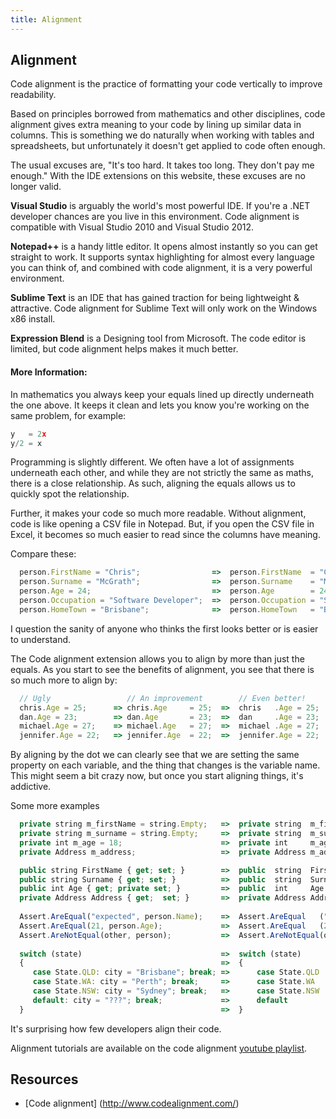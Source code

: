 ```yaml
---
title: Alignment
---
```

## Alignment

Code alignment is the practice of formatting your code vertically to improve readability.

Based on principles borrowed from mathematics and other disciplines, code alignment gives extra meaning to your code by lining up similar data in columns. This is something we do naturally when working with tables and spreadsheets, but unfortunately it doesn't get applied to code often enough.

The usual excuses are, "It's too hard. It takes too long. They don't pay me enough." With the IDE extensions on this website, these excuses are no longer valid.

**Visual Studio** is arguably the world's most powerful IDE. If you're a .NET developer chances are you live in this environment. Code alignment is compatible with Visual Studio 2010 and Visual Studio 2012.

**Notepad++** is a handy little editor. It opens almost instantly so you can get straight to work. It supports syntax highlighting for almost every language you can think of, and combined with code alignment, it is a very powerful environment.

**Sublime Text** is an IDE that has gained traction for being lightweight & attractive.
Code alignment for Sublime Text will only work on the Windows x86 install.

**Expression Blend** is a Designing tool from Microsoft. The code editor is limited, but code alignment helps makes it much better.

<!-- The article goes here, in GitHub-flavored Markdown. Feel free to add YouTube videos, images, and CodePen/JSBin embeds  -->

#### More Information:
<!-- Please add any articles you think might be helpful to read before writing the article -->

In mathematics you always keep your equals lined up directly underneath the one above. It keeps it clean and lets you know you're working on the same problem, for example:

```typescript
y   = 2x
y/2 = x
```
Programming is slightly different. We often have a lot of assignments underneath each other, and while they are not strictly the same as maths, there is a close relationship. As such, aligning the equals allows us to quickly spot the relationship.

Further, it makes your code so much more readable. Without alignment, code is like opening a CSV file in Notepad. But, if you open the CSV file in Excel, it becomes so much easier to read since the columns have meaning.

Compare these:
```typescript
  person.FirstName = "Chris";                =>  person.FirstName  = "Chris"; 
  person.Surname = "McGrath";                =>  person.Surname    = "McGrath"; 
  person.Age = 24;                           =>  person.Age        = 24; 
  person.Occupation = "Software Developer";  =>  person.Occupation = "Software Developer"; 
  person.HomeTown = "Brisbane";              =>  person.HomeTown   = "Brisbane";
  ```      
I question the sanity of anyone who thinks the first looks better or is easier to understand.

The Code alignment extension allows you to align by more than just the equals. As you start to see the benefits of alignment, you see that there is so much more to align by:
```typescript
  // Ugly                 // An improvement        // Even better! 
  chris.Age = 25;      => chris.Age     = 25;  =>  chris   .Age = 25; 
  dan.Age = 23;        => dan.Age       = 23;  =>  dan     .Age = 23; 
  michael.Age = 27;    => michael.Age   = 27;  =>  michael .Age = 27; 
  jennifer.Age = 22;   => jennifer.Age  = 22;  =>  jennifer.Age = 22;
  ```
By aligning by the dot we can clearly see that we are setting the same property on each variable, and the thing that changes is the variable name.
This might seem a bit crazy now, but once you start aligning things, it's addictive.

Some more examples
```typescript
  private string m_firstName = string.Empty;   =>  private string  m_firstName = string.Empty; 
  private string m_surname = string.Empty;     =>  private string  m_surname   = string.Empty; 
  private int m_age = 18;                      =>  private int     m_age       = 18; 
  private Address m_address;                   =>  private Address m_address; 

  public string FirstName { get; set; }        =>  public  string  FirstName { get; set; }    
  public string Surname { get; set; }          =>  public  string  Surname   { get; set; }
  public int Age { get; private set; }         =>  public  int     Age       { get; private set; }
  private Address Address { get;  set; }       =>  private Address Address   { get; set; } 
     
  Assert.AreEqual("expected", person.Name);    =>  Assert.AreEqual   ("expected", person.Name); 
  Assert.AreEqual(21, person.Age);             =>  Assert.AreEqual   (21,         person.Age); 
  Assert.AreNotEqual(other, person);           =>  Assert.AreNotEqual(other,      person); 
    
  switch (state)                               =>  switch (state) 
  {                                            =>  { 
     case State.QLD: city = "Brisbane"; break; =>      case State.QLD : city = "Brisbane"; break; 
     case State.WA: city = "Perth"; break;     =>      case State.WA  : city = "Perth";    break; 
     case State.NSW: city = "Sydney"; break;   =>      case State.NSW : city = "Sydney";   break; 
     default: city = "???"; break;             =>      default        : city = "???";      break; 
  }                                            =>  }
  ```
  It's surprising how few developers align their code.


Alignment tutorials are available on the code alignment <a href="https://www.youtube.com/playlist?list=PL9CC5F8C836BD6BDF">youtube playlist</a>.

## Resources

- [Code alignment] (http://www.codealignment.com/)

